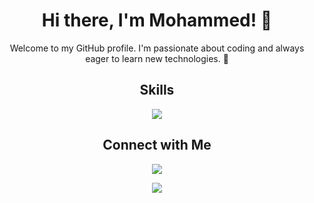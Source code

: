 <div align="center">
  <h1>Hi there, I'm Mohammed! 👋</h1>
  <p>Welcome to my GitHub profile. I'm passionate about coding and always eager to learn new technologies. 🚀</p>
</div>

<h2 align="center">Skills</h2>
<p align="center" style="pointer-events: none;">
  <span>
    <img src="https://skillicons.dev/icons?i=css,discord,express,firebase,github,html,js,materialui,mysql,nodejs,postman,react,ts,vite,vscode" />
  </span>
</p>
<h2 align="center">Connect with Me</h2>
<p align="center">
  <a href="https://www.linkedin.com/in/mohammed-hussein-3b425728a/"><img src="https://img.shields.io/badge/LinkedIn-Connect-blue"></a>
</p>
 
<p align="center" >
    <a href="https://www.codewars.com/users/ham-oudi">
      <img src="https://github.r2v.ch/codewars?user=ham-oudi&theme=gradient" />
    </a>
</p>
